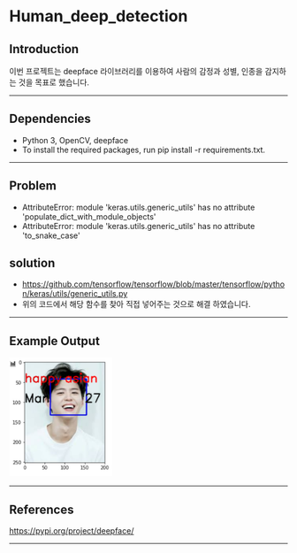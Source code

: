 # Human_deep_detection

## Introduction

이번 프로젝트는 deepface 라이브러리를 이용하여 사람의 감정과 성별, 인종을 감지하는 것을 목표로 했습니다.

---


## Dependencies

- Python 3, OpenCV, deepface
- To install the required packages, run pip install -r requirements.txt.

---


## Problem 

- AttributeError: module 'keras.utils.generic_utils' has no attribute 'populate_dict_with_module_objects' 
- AttributeError: module 'keras.utils.generic_utils' has no attribute 'to_snake_case' 


## solution 

-  https://github.com/tensorflow/tensorflow/blob/master/tensorflow/python/keras/utils/generic_utils.py 
-  위의 코드에서 해당 함수를 찾아 직접 넣어주는 것으로 해결 하였습니다.

---


## Example Output

![result](/result1.png)

---


## References
https://pypi.org/project/deepface/

--- 


